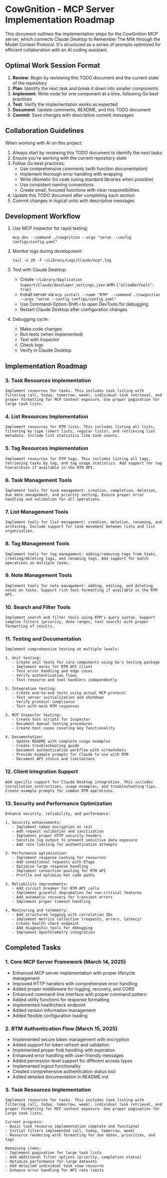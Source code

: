 # CowGnition - MCP Server Implementation Roadmap

This document outlines the implementation steps for the CowGnition MCP server, which connects Claude Desktop to Remember The Milk through the Model Context Protocol. It's structured as a series of prompts optimized for efficient collaboration with an AI coding assistant.

## Optimal Work Session Format

1. **Review**: Begin by reviewing this TODO document and the current state of the repository
2. **Plan**: Identify the next task and break it down into smaller components
3. **Implement**: Write code for one component at a time, following Go best practices
4. **Test**: Verify the implementation works as expected
5. **Document**: Update comments, README, and this TODO document
6. **Commit**: Save changes with descriptive commit messages

## Collaboration Guidelines

When working with AI on this project:

1. Always start by reviewing this TODO document to identify the next tasks
2. Ensure you're working with the current repository state
3. Follow Go best practices:
   - Use comprehensive comments (with function documentation)
   - Implement thorough error handling with wrapping
   - Write idiomatic Go code (using standard libraries when possible)
   - Use consistent naming conventions
   - Create small, focused functions with clear responsibilities
4. Update this TODO document after completing each section
5. Commit changes in logical units with descriptive messages

## Development Workflow

1. Use MCP Inspector for rapid testing:

   ```
   mcp dev --command ./cowgnition --args "serve --config configs/config.yaml"
   ```

2. Monitor logs during development:

   ```
   tail -n 20 -F ~/Library/Logs/Claude/mcp*.log
   ```

3. Test with Claude Desktop:

   - Create `~/Library/Application Support/Claude/developer_settings.json` with `{"allowDevTools": true}`
   - Install server via `mcp install --name "RTM" --command ./cowgnition --args "serve --config configs/config.yaml"`
   - Use Command-Option-Shift-i to open DevTools for debugging
   - Restart Claude Desktop after configuration changes

4. Debugging cycle:
   - Make code changes
   - Run tests (when implemented)
   - Test with Inspector
   - Check logs
   - Verify in Claude Desktop

## Implementation Roadmap

### 3. Task Resources Implementation

```
Implement resources for tasks. This includes task listing with filtering (all, today, tomorrow, week), individual task retrieval, and proper formatting for MCP context exposure. Use proper pagination for large task lists.
```

### 4. List Resources Implementation

```
Implement resources for RTM lists. This includes listing all lists, filtering by type (smart lists, regular lists), and retrieving list metadata. Include list statistics like task counts.
```

### 5. Tag Resources Implementation

```
Implement resources for RTM tags. This includes listing all tags, retrieving tasks by tag, and tag usage statistics. Add support for tag hierarchies if available in the RTM API.
```

### 6. Task Management Tools

```
Implement tools for task management: creation, completion, deletion, due date management, and priority setting. Ensure proper error handling and validation for all operations.
```

### 7. List Management Tools

```
Implement tools for list management: creation, deletion, renaming, and archiving. Include support for task movement between lists and list organization.
```

### 8. Tag Management Tools

```
Implement tools for tag management: adding/removing tags from tasks, creating/deleting tags, and renaming tags. Add support for batch operations on multiple tasks.
```

### 9. Note Management Tools

```
Implement tools for note management: adding, editing, and deleting notes on tasks. Support rich text formatting if available in the RTM API.
```

### 10. Search and Filter Tools

```
Implement search and filter tools using RTM's query syntax. Support complex filters (priority, date ranges, text search) with proper formatting of results.
```

### 11. Testing and Documentation

```
Implement comprehensive testing at multiple levels:

1. Unit testing:
   - Create unit tests for core components using Go's testing package
   - Implement mocks for RTM API client
   - Test error handling and edge cases
   - Verify authentication flows
   - Test resource and tool handlers independently

2. Integration testing:
   - Create end-to-end tests using actual MCP protocol
   - Test server initialization and shutdown
   - Verify protocol compliance
   - Test with mock RTM responses

3. MCP Inspector testing:
   - Create test scripts for Inspector
   - Document manual testing procedures
   - Create test cases covering key functionality

4. Documentation:
   - Update README with complete usage examples
   - Create troubleshooting guide
   - Document authentication workflow with screenshots
   - Provide example prompts for Claude to use with RTM
   - Document API status and limitations
```

### 12. Client Integration Support

```
Add specific support for Claude Desktop integration. This includes installation instructions, usage examples, and troubleshooting tips. Create example prompts for common RTM operations.
```

### 13. Security and Performance Optimization

```
Enhance security, reliability, and performance:

1. Security enhancements:
   - Implement token encryption at rest
   - Add request validation and sanitization
   - Implement proper HTTP security headers
   - Sanitize log output to prevent sensitive data exposure
   - Add rate limiting for authentication attempts

2. Performance optimization:
   - Implement response caching for resources
   - Add conditional requests with ETags
   - Optimize large response handling
   - Implement connection pooling for RTM API
   - Profile and optimize hot code paths

3. Reliability improvements:
   - Add circuit breaker for RTM API calls
   - Implement graceful degradation for non-critical features
   - Add automatic recovery for transient errors
   - Implement proper timeout handling

4. Monitoring and telemetry:
   - Add structured logging with correlation IDs
   - Implement metrics collection (requests, errors, latency)
   - Create health check endpoint
   - Add diagnostic tools for debugging
   - Implement OpenTelemetry integration
```

## Completed Tasks

### 1. Core MCP Server Framework (March 14, 2025)

- Enhanced MCP server implementation with proper lifecycle management
- Improved HTTP handlers with comprehensive error handling
- Added proper middleware for logging, recovery, and CORS
- Enhanced command-line interface with proper command pattern
- Added utility functions for response formatting
- Implemented healthcheck endpoint
- Added version information management
- Added flexible configuration loading

### 2. RTM Authentication Flow (March 15, 2025)

- Implemented secure token management with encryption
- Added support for token refresh and validation
- Implemented proper frob handling with expiration
- Enhanced error handling with user-friendly messages
- Added permission level support for different access types
- Implemented logout functionality
- Created comprehensive authentication status tool
- Added detailed documentation in README.md

### 3. Task Resources Implementation

```
Implement resources for tasks. This includes task listing with filtering (all, today, tomorrow, week), individual task retrieval, and proper formatting for MCP context exposure. Use proper pagination for large task lists.

Current progress:
- Basic task resource implementation complete and functional
- Initial filters implemented (all, today, tomorrow, week)
- Resource rendering with formatting for due dates, priorities, and tags

Remaining items:
- Implement pagination for large task lists
- Add additional filter options (priority, completion status)
- Optimize performance for large datasets
- Add detailed individual task view resource
- Enhance error handling for API rate limits
```
